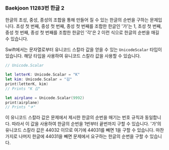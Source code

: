 ### Baekjoon 11283번 한글 2

한글의 초성, 중성, 종성의 조합을 통해 만들어 질 수 있는 한글의 순번을 구하는 문제입니다. 초성 첫 번째, 중성 첫 번째, 종성 첫 번째를 조합한 한글인 '가'는 1, 초성 첫 번째, 중성 첫 번째, 종성 첫 번째를 조합한 한글인 '각'은 2 이런 식으로 한글의 순번을 매길 수 있습니다.

Swift에서는 문자열로부터 유니코드 스칼라 값을 얻을 수 있는 `UnicodeScalar` 타입이 있습니다. 해당 타입을 사용하여 유니코드 스칼라 값을 사용할 수 있습니다.

```swift
// Unicode.Scalar

let letterK: Unicode.Scalar = "K"
let kim: Unicode.Scalar = "김"
print(letterK, kim)
// Prints "K 김"

let airplane = Unicode.Scalar(9992)
print(airplane)
// Prints "✈︎"
```

이 유니코드 스칼라 값은 문제에서 제시한 한글의 순번을 매기는 번호 규칙과 동일합니다. 따라서 이 값을 사용하여 한글의 순번을 1번부터 끝번까지 구할 수 있습니다. '가'의 유니코드 스칼라 값은 44032 이므로 여기에 44031를 빼면 1을 구할 수 있습니다. 마찬가지로 나머지 한글에 44031을 빼면 문제에서 요구하는 한글의 순번을 구할 수 있습니다.
